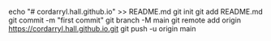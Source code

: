 echo "# cordarryl.hall.github.io" >> README.md
git init
git add README.md
git commit -m "first commit"
git branch -M main
git remote add origin https://cordarryl.hall.github.io.git
git push -u origin main
